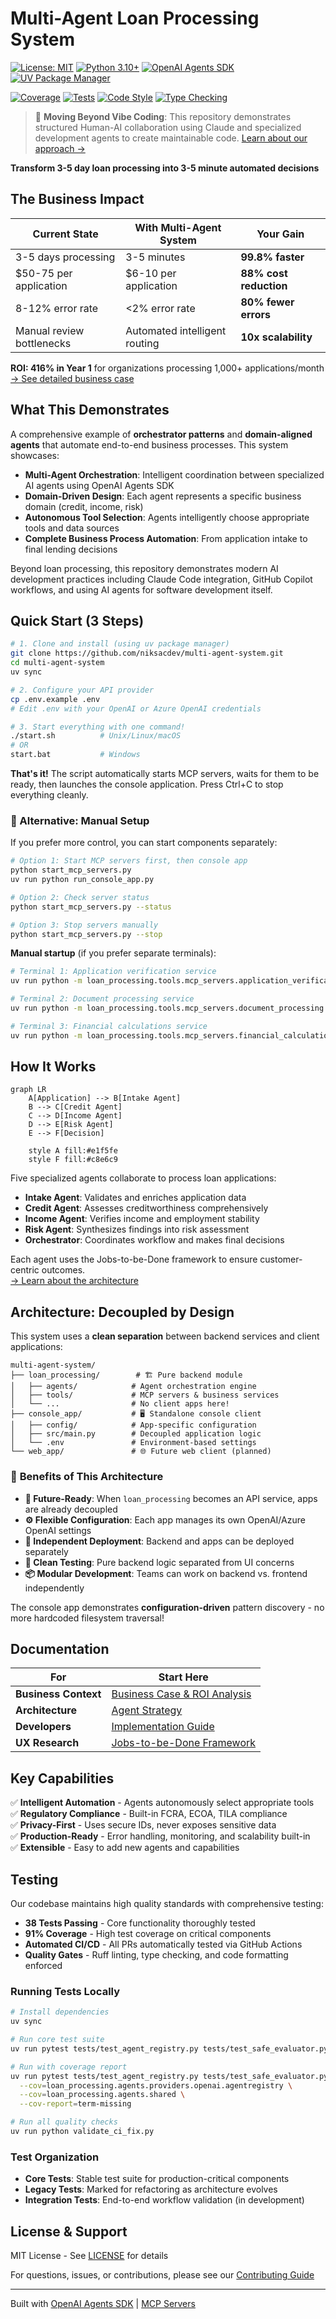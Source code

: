 # Multi-Agent Loan Processing System

[![License: MIT](https://img.shields.io/badge/License-MIT-yellow.svg)](https://opensource.org/licenses/MIT)
[![Python 3.10+](https://img.shields.io/badge/python-3.10+-blue.svg)](https://www.python.org/downloads/)
[![OpenAI Agents SDK](https://img.shields.io/badge/OpenAI-Agents_SDK-green.svg)](https://github.com/openai/agents-api)
[![UV Package Manager](https://img.shields.io/badge/package_manager-uv-orange.svg)](https://github.com/astral-sh/uv)

[![Coverage](https://img.shields.io/badge/coverage-91%25-brightgreen.svg)](#testing)
[![Tests](https://img.shields.io/badge/tests-38_passing-brightgreen.svg)](#testing)
[![Code Style](https://img.shields.io/badge/code_style-ruff-black.svg)](https://github.com/charliermarsh/ruff)
[![Type Checking](https://img.shields.io/badge/type_checking-mypy-blue.svg)](https://mypy.readthedocs.io/)

> 🤖 **Moving Beyond Vibe Coding**: This repository demonstrates structured Human-AI collaboration using Claude and specialized development agents to create maintainable code. [Learn about our approach →](docs/agent-based-development.md)

**Transform 3-5 day loan processing into 3-5 minute automated decisions**

## The Business Impact

| Current State | With Multi-Agent System | Your Gain |
|--------------|------------------------|-----------|
| 3-5 days processing | 3-5 minutes | **99.8% faster** |
| $50-75 per application | $6-10 per application | **88% cost reduction** |
| 8-12% error rate | <2% error rate | **80% fewer errors** |
| Manual review bottlenecks | Automated intelligent routing | **10x scalability** |

**ROI: 416% in Year 1** for organizations processing 1,000+ applications/month  
[→ See detailed business case](docs/getting-started/business-case.md)

## What This Demonstrates

A comprehensive example of **orchestrator patterns** and **domain-aligned agents** that automate end-to-end business processes. This system showcases:

- **Multi-Agent Orchestration**: Intelligent coordination between specialized AI agents using OpenAI Agents SDK
- **Domain-Driven Design**: Each agent represents a specific business domain (credit, income, risk)
- **Autonomous Tool Selection**: Agents intelligently choose appropriate tools and data sources
- **Complete Business Process Automation**: From application intake to final lending decisions

Beyond loan processing, this repository demonstrates modern AI development practices including Claude Code integration, GitHub Copilot workflows, and using AI agents for software development itself.

## Quick Start (3 Steps)

```bash
# 1. Clone and install (using uv package manager)
git clone https://github.com/niksacdev/multi-agent-system.git
cd multi-agent-system
uv sync

# 2. Configure your API provider
cp .env.example .env
# Edit .env with your OpenAI or Azure OpenAI credentials

# 3. Start everything with one command!
./start.sh          # Unix/Linux/macOS
# OR
start.bat           # Windows
```

**That's it!** The script automatically starts MCP servers, waits for them to be ready, then launches the console application. Press Ctrl+C to stop everything cleanly.

### 🔧 Alternative: Manual Setup

If you prefer more control, you can start components separately:

```bash
# Option 1: Start MCP servers first, then console app
python start_mcp_servers.py
uv run python run_console_app.py

# Option 2: Check server status
python start_mcp_servers.py --status

# Option 3: Stop servers manually  
python start_mcp_servers.py --stop
```

**Manual startup** (if you prefer separate terminals):
```bash
# Terminal 1: Application verification service
uv run python -m loan_processing.tools.mcp_servers.application_verification.server

# Terminal 2: Document processing service  
uv run python -m loan_processing.tools.mcp_servers.document_processing.server

# Terminal 3: Financial calculations service
uv run python -m loan_processing.tools.mcp_servers.financial_calculations.server
```

## How It Works

```mermaid
graph LR
    A[Application] --> B[Intake Agent]
    B --> C[Credit Agent]
    C --> D[Income Agent]
    D --> E[Risk Agent]
    E --> F[Decision]
    
    style A fill:#e1f5fe
    style F fill:#c8e6c9
```

Five specialized agents collaborate to process loan applications:
- **Intake Agent**: Validates and enriches application data
- **Credit Agent**: Assesses creditworthiness comprehensively  
- **Income Agent**: Verifies income and employment stability
- **Risk Agent**: Synthesizes findings into risk assessment
- **Orchestrator**: Coordinates workflow and makes final decisions

Each agent uses the Jobs-to-be-Done framework to ensure customer-centric outcomes.  
[→ Learn about the architecture](docs/architecture/agent-strategy.md)

## Architecture: Decoupled by Design

This system uses a **clean separation** between backend services and client applications:

```
multi-agent-system/
├── loan_processing/        # 🏗️ Pure backend module
│   ├── agents/            # Agent orchestration engine
│   ├── tools/             # MCP servers & business services
│   └── ...                # No client apps here!
├── console_app/           # 🖥️ Standalone console client
│   ├── config/            # App-specific configuration
│   ├── src/main.py        # Decoupled application logic
│   └── .env               # Environment-based settings
└── web_app/               # 🌐 Future web client (planned)
```

### 🎯 **Benefits of This Architecture**

- **🔧 Future-Ready**: When `loan_processing` becomes an API service, apps are already decoupled
- **⚙️ Flexible Configuration**: Each app manages its own OpenAI/Azure OpenAI settings  
- **🚀 Independent Deployment**: Backend and apps can be deployed separately
- **🧪 Clean Testing**: Pure backend logic separated from UI concerns
- **📦 Modular Development**: Teams can work on backend vs. frontend independently

The console app demonstrates **configuration-driven** pattern discovery - no more hardcoded filesystem traversal!

## Documentation

| For | Start Here |
|-----|------------|
| **Business Context** | [Business Case & ROI Analysis](docs/getting-started/business-case.md) |
| **Architecture** | [Agent Strategy](docs/architecture/agent-strategy.md) |
| **Developers** | [Implementation Guide](docs/getting-started/quick-start.md) |
| **UX Research** | [Jobs-to-be-Done Framework](docs/architecture/jobs-to-be-done.md) |

## Key Capabilities

✅ **Intelligent Automation** - Agents autonomously select appropriate tools  
✅ **Regulatory Compliance** - Built-in FCRA, ECOA, TILA compliance  
✅ **Privacy-First** - Uses secure IDs, never exposes sensitive data  
✅ **Production-Ready** - Error handling, monitoring, and scalability built-in  
✅ **Extensible** - Easy to add new agents and capabilities  

## Testing

Our codebase maintains high quality standards with comprehensive testing:

- **38 Tests Passing** - Core functionality thoroughly tested
- **91% Coverage** - High test coverage on critical components  
- **Automated CI/CD** - All PRs automatically tested via GitHub Actions
- **Quality Gates** - Ruff linting, type checking, and code formatting enforced

### Running Tests Locally

```bash
# Install dependencies
uv sync

# Run core test suite
uv run pytest tests/test_agent_registry.py tests/test_safe_evaluator.py -v

# Run with coverage report
uv run pytest tests/test_agent_registry.py tests/test_safe_evaluator.py -v \
  --cov=loan_processing.agents.providers.openai.agentregistry \
  --cov=loan_processing.agents.shared \
  --cov-report=term-missing

# Run all quality checks
uv run python validate_ci_fix.py
```

### Test Organization

- **Core Tests**: Stable test suite for production-critical components
- **Legacy Tests**: Marked for refactoring as architecture evolves  
- **Integration Tests**: End-to-end workflow validation (in development)

## License & Support

MIT License - See [LICENSE](LICENSE) for details

For questions, issues, or contributions, please see our [Contributing Guide](CONTRIBUTING.md)

---

Built with [OpenAI Agents SDK](https://github.com/openai/agent-framework) | [MCP Servers](https://github.com/anthropics/mcp)